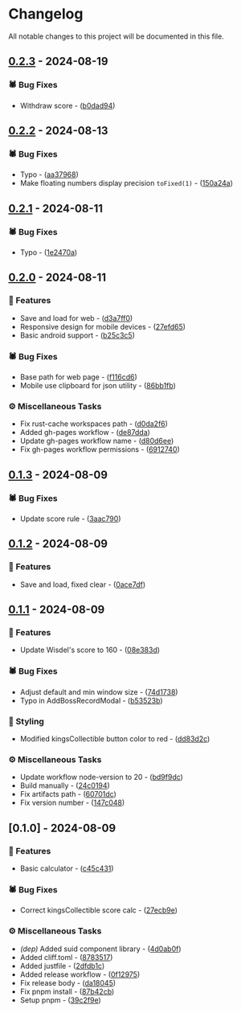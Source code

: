 # Changelog

All notable changes to this project will be documented in this file.

## [0.2.3](https://github.com/BJTUEventCameraSoftwareGroup/event-cam-software/compare/0.2.2..0.2.3) - 2024-08-19

### <!-- 1 -->🕷️ Bug Fixes


- Withdraw score - ([b0dad94](https://github.com/BJTUEventCameraSoftwareGroup/event-cam-software/commit/b0dad9468a4b1180fc42e7b47637725fd869b412))

## [0.2.2](https://github.com/BJTUEventCameraSoftwareGroup/event-cam-software/compare/0.2.1..0.2.2) - 2024-08-13

### <!-- 1 -->🕷️ Bug Fixes


- Typo - ([aa37968](https://github.com/BJTUEventCameraSoftwareGroup/event-cam-software/commit/aa379681d60d0693990ab7e6d95db67d8c0b17a3))
- Make floating numbers display precision `toFixed(1)` - ([150a24a](https://github.com/BJTUEventCameraSoftwareGroup/event-cam-software/commit/150a24a2c4d5c240bed517009f1e5996e250069a))

## [0.2.1](https://github.com/BJTUEventCameraSoftwareGroup/event-cam-software/compare/0.2.0..0.2.1) - 2024-08-11

### <!-- 1 -->🕷️ Bug Fixes


- Typo - ([1e2470a](https://github.com/BJTUEventCameraSoftwareGroup/event-cam-software/commit/1e2470a75698fa41837babb0dd0cc368acb2eab7))

## [0.2.0](https://github.com/BJTUEventCameraSoftwareGroup/event-cam-software/compare/0.1.3..0.2.0) - 2024-08-11

### <!-- 0 -->🎈 Features


- Save and load for web - ([d3a7ff0](https://github.com/BJTUEventCameraSoftwareGroup/event-cam-software/commit/d3a7ff022ec9c36e9786ce036f9e01b66df0c4bf))
- Responsive design for mobile devices - ([27efd65](https://github.com/BJTUEventCameraSoftwareGroup/event-cam-software/commit/27efd65832b1e5e35934fd47370e53ce0ed8df79))
- Basic android support - ([b25c3c5](https://github.com/BJTUEventCameraSoftwareGroup/event-cam-software/commit/b25c3c5699b2a56aa60711561679116ca22811f6))

### <!-- 1 -->🕷️ Bug Fixes


- Base path for web page - ([f116cd6](https://github.com/BJTUEventCameraSoftwareGroup/event-cam-software/commit/f116cd62f09f62ff0916e6b00830fc8598bcc253))
- Mobile use clipboard for json utility - ([86bb1fb](https://github.com/BJTUEventCameraSoftwareGroup/event-cam-software/commit/86bb1fb17bca64fa880c4c95968a6d13106c5b2e))

### <!-- 7 -->⚙️ Miscellaneous Tasks


- Fix rust-cache workspaces path - ([d0da2f6](https://github.com/BJTUEventCameraSoftwareGroup/event-cam-software/commit/d0da2f61297c9d11c3db7fed297b59bdf067af68))
- Added gh-pages workflow - ([de87dda](https://github.com/BJTUEventCameraSoftwareGroup/event-cam-software/commit/de87dda2d11e10551de09edd3984ec102e484869))
- Update gh-pages workflow name - ([d80d6ee](https://github.com/BJTUEventCameraSoftwareGroup/event-cam-software/commit/d80d6eeccd108e0a27f118a9c3fe47caef2242fb))
- Fix gh-pages workflow permissions - ([6912740](https://github.com/BJTUEventCameraSoftwareGroup/event-cam-software/commit/6912740ccaed82a2d70407248d874d411b25e935))

## [0.1.3](https://github.com/BJTUEventCameraSoftwareGroup/event-cam-software/compare/0.1.2..0.1.3) - 2024-08-09

### <!-- 1 -->🕷️ Bug Fixes


- Update score rule - ([3aac790](https://github.com/BJTUEventCameraSoftwareGroup/event-cam-software/commit/3aac7909e20ea606d9e3912ae8519f99ea3217d8))

## [0.1.2](https://github.com/BJTUEventCameraSoftwareGroup/event-cam-software/compare/0.1.1..0.1.2) - 2024-08-09

### <!-- 0 -->🎈 Features


- Save and load, fixed clear - ([0ace7df](https://github.com/BJTUEventCameraSoftwareGroup/event-cam-software/commit/0ace7df58f3b7244421d75ec6b3f531e3fac262a))

## [0.1.1](https://github.com/BJTUEventCameraSoftwareGroup/event-cam-software/compare/0.1.0..0.1.1) - 2024-08-09

### <!-- 0 -->🎈 Features


- Update Wisdel's score to 160 - ([08e383d](https://github.com/BJTUEventCameraSoftwareGroup/event-cam-software/commit/08e383d7ccb131747f2a581970e54c25d244855b))

### <!-- 1 -->🕷️ Bug Fixes


- Adjust default and min window size - ([74d1738](https://github.com/BJTUEventCameraSoftwareGroup/event-cam-software/commit/74d1738c14fb10eea0e8591d6bea13445e342e56))
- Typo in AddBossRecordModal - ([b53523b](https://github.com/BJTUEventCameraSoftwareGroup/event-cam-software/commit/b53523b85529ea0a2304489006fd146868b33cff))

### <!-- 5 -->🎨 Styling


- Modified kingsCollectible button color to red - ([dd83d2c](https://github.com/BJTUEventCameraSoftwareGroup/event-cam-software/commit/dd83d2cfdbe763cca74b5e39e39b85ac09e42c04))

### <!-- 7 -->⚙️ Miscellaneous Tasks


- Update workflow node-version to 20 - ([bd9f9dc](https://github.com/BJTUEventCameraSoftwareGroup/event-cam-software/commit/bd9f9dca05652e214f95d895cef66419f73d1a8b))
- Build manually - ([24c0194](https://github.com/BJTUEventCameraSoftwareGroup/event-cam-software/commit/24c0194a75cdb0debfa3ffc9f9ba8f4c0f1d46c1))
- Fix artifacts path - ([60701dc](https://github.com/BJTUEventCameraSoftwareGroup/event-cam-software/commit/60701dc4215fd5e3916b76c610ffe120da2fd5d3))
- Fix version number - ([147c048](https://github.com/BJTUEventCameraSoftwareGroup/event-cam-software/commit/147c048dca1789fffa6a3211eab7330876749b14))

## [0.1.0] - 2024-08-09

### <!-- 0 -->🎈 Features


- Basic calculator - ([c45c431](https://github.com/BJTUEventCameraSoftwareGroup/event-cam-software/commit/c45c4316f54e6ec83c1cf8a8cd62631487184e7f))

### <!-- 1 -->🕷️ Bug Fixes


- Correct kingsCollectible score calc - ([27ecb9e](https://github.com/BJTUEventCameraSoftwareGroup/event-cam-software/commit/27ecb9e631f6848d803bfdc83f004d710ae28c69))

### <!-- 7 -->⚙️ Miscellaneous Tasks


- *(dep)* Added suid component library - ([4d0ab0f](https://github.com/BJTUEventCameraSoftwareGroup/event-cam-software/commit/4d0ab0f0c46b196ffc29a3165271c8c2dff4531a))
- Added cliff.toml - ([8783517](https://github.com/BJTUEventCameraSoftwareGroup/event-cam-software/commit/8783517fc06b1bd63c862a058838ea7f4d1cd9c4))
- Added justfile - ([2dfdb1c](https://github.com/BJTUEventCameraSoftwareGroup/event-cam-software/commit/2dfdb1cc3055be75abd5aa6815f68c068e7c5ea4))
- Added release workflow - ([0f12975](https://github.com/BJTUEventCameraSoftwareGroup/event-cam-software/commit/0f129752da856bf9ec975a774bd362685f4ea7bd))
- Fix release body - ([da18045](https://github.com/BJTUEventCameraSoftwareGroup/event-cam-software/commit/da18045c74132ec3b666a2bd8a409b5c15f8434b))
- Fix pnpm install - ([87b42cb](https://github.com/BJTUEventCameraSoftwareGroup/event-cam-software/commit/87b42cbe1eec4cc964b710577b0bba80d9e7382e))
- Setup pnpm - ([39c2f9e](https://github.com/BJTUEventCameraSoftwareGroup/event-cam-software/commit/39c2f9e482edf1e4650af6de881360f0a676a4b2))

<!-- generated by git-cliff -->
